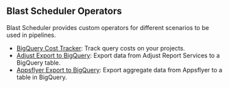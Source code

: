 ## Blast Scheduler Operators
Blast Scheduler provides custom operators for different scenarios to be used in pipelines.

- [BigQuery Cost Tracker](cost_tracker.md): Track query costs on your projects.
- [Adjust Export to BigQuery](adjust.md): Export data from Adjust Report Services to a BigQuery table.
- [Appsflyer Export to BigQuery](appsflyer.md): Export aggregate data from Appsflyer to a table in BigQuery.
